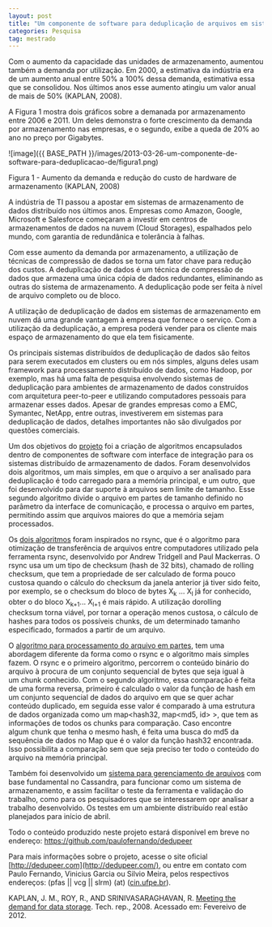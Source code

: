```yaml
---
layout: post
title: "Um componente de software para deduplicação de arquivos em sistemas de armazenamento distribuído"
categories: Pesquisa
tag: mestrado
---
```


Com o aumento da capacidade das unidades de armazenamento, aumentou também a demanda por utilização. Em 2000, a estimativa da indústria era de um aumento anual entre 50% a 100% dessa demanda, estimativa essa que se consolidou. Nos últimos anos esse aumento atingiu um valor anual de mais de 50% (KAPLAN, 2008).

A Figura 1 mostra dois gráficos sobre a demanada por armazenamento entre 2006 e 2011. Um deles demonstra o forte crescimento da demanda por armazenamento nas empresas, e o segundo, exibe a queda de 20% ao ano no preço por Gigabytes.

![image]({{ BASE_PATH }}/images/2013-03-26-um-componente-de-software-para-deduplicacao-de/figura1.png)

Figura 1 - Aumento da demanda e redução do custo de hardware de armazenamento (KAPLAN, 2008)

A indústria de TI passou a apostar em sistemas de armazenamento de dados distribuído nos últimos anos. Empresas como Amazon, Google, Microsoft e Salesforce começaram a investir em centros de armazenamentos de dados na nuvem (Cloud Storages), espalhados pelo mundo, com garantia de redundânica e tolerância à falhas.

Com esse aumento da demanda por armazenamento, a utilização de técnicas de compressão de dados se torna um fator chave para redução dos custos. A deduplicação de dados é um técnica de compressão de dados que armazena uma única cópia de dados redundantes, eliminando as outras do sistema de armazenamento. A deduplicação pode ser feita à nível de arquivo completo ou de bloco.

A utilização de deduplicação de dados em sistemas de armazenamento em nuvem dá uma grande vantagem à empresa que fornece o serviço. Com a utilização da deduplicação, a empresa poderá vender para os cliente mais espaço de armazenamento do que ela tem fisicamente.

Os principais sistemas distribuídos de deduplicação de dados são feitos para serem executados em clusters ou em nós simples, alguns deles usam framework para processamento distribuído de dados, como Hadoop, por exemplo, mas há uma falta de pesquisa envolvendo sistemas de deduplicação para ambientes de armazenamento de dados construídos com arquitetura peer-to-peer e utilizando computadores pessoais para armazenar esses dados. Apesar de grandes empresas como a EMC, Symantec, NetApp, entre outras, investiverem em sistemas para deduplicação de dados, detalhes importantes não são divulgados por questões comerciais.

Um dos objetivos do [projeto](http://dedupeer.com/) foi a criação de algoritmos encapsulados dentro de componentes de software com interface de integração para os sistemas distribuído de armazenamento de dados. Foram desenvolvidos dois algoritmos, um mais simples, em que o arquivo a ser analisado para deduplicação é todo carregado para a memória principal, e um outro, que foi desenvolvido para dar suporte à arquivos sem limite de tamanho. Esse segundo algoritmo divide o arquivo em partes de tamanho definido no parâmetro da interface de comunicação, e processa o arquivo em partes, permitindo assim que arquivos maiores do que a memória sejam processados.

Os [dois algoritmos](http://dedupeer.com/) foram inspirados no rsync, que é o algoritmo para otimização de transferência de arquivos entre computadores utilizado pela ferramenta rsync, desenvolvido por Andrew Tridgell and Paul Mackerras. O rsync usa um um tipo de&nbsp;checksum&nbsp;(hash de 32 bits), chamado de&nbsp;rolling checksum,&nbsp;que tem a propriedade de ser calculado de forma pouco custosa quando o cálculo do&nbsp;checksum&nbsp;da janela anterior já tiver sido feito, por exemplo, se o&nbsp;checksum&nbsp;do bloco de bytes X<sub>k</sub>&nbsp;…&nbsp;X<sub>l</sub>&nbsp;já for conhecido, obter o do bloco X<sub>k+1</sub>... X<sub>l+1</sub>&nbsp;é mais rápido. A utilização dorolling checksum&nbsp;torna viável, por tornar a operação menos custosa, o cálculo de hashes para todos os possíveis&nbsp;chunks,&nbsp;de um determinado tamanho especificado, formados a partir de um arquivo.

O [algoritmo para processamento do arquivo em partes](http://dedupeer.com/), tem uma abordagem diferente da forma como o rsync e o algoritmo mais simples fazem. O rsync e o primeiro algoritmo, percorrem o conteúdo binário do arquivo à procura de um conjunto sequencial de bytes que seja igual à um&nbsp;chunk&nbsp;conhecido. Com o segundo algoritmo, essa comparação é feita de uma forma reversa, primeiro é calculado o valor da função de hash em um conjunto sequencial de dados do arquivo em que se quer achar conteúdo duplicado, em seguida esse valor é comparado à uma estrutura de dados organizada como um map&lt;hash32, map&lt;md5, id&gt; &gt;, que tem as informações de todos os&nbsp;chunks&nbsp;para comparação. Caso encontre algum&nbsp;chunk&nbsp;que tenha o mesmo hash, é feita uma busca do md5 da sequência de dados no Map que é o valor da função hash32 encontrada. Isso possibilita a comparação sem que seja preciso ter todo o conteúdo do arquivo na memória principal.

Também foi desenvolvido um [sistema para gerenciamento de arquivos](http://dedupeer.com/) com base fundamental no Cassandra, para funcionar como um sistema de armazenamento, e assim facilitar o teste da ferramenta e validação do trabalho, como para os pesquisadores que se interessarem opr analisar a trabalho desenvolvido. Os testes em um ambiente distribuído real estão planejados para início de abril.

Todo o conteúdo produzido neste projeto estará disponível em breve no endereço: <https://github.com/paulofernando/dedupeer>

Para mais informações sobre o projeto, acesse o site oficial [http://dedupeer.com](http://dedupeer.com/), ou entre em contato com Paulo Fernando, Vinicius Garcia ou Silvio Meira, pelos respectivos endereços: (pfas || vcg || slrm) (at) ([cin.ufpe.br](http://cin.ufpe.br/)).

KAPLAN, J. M., ROY, R., AND SRINIVASARAGHAVAN, R. [Meeting the demand for data storage](https://www.mckinseyquarterly.com/Meeting_the_demand_%20for_data_storage_2153#). Tech. rep., 2008. Acessado em: Fevereivo de 2012.